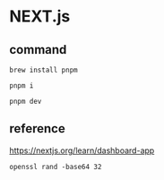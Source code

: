 # NEXT.js

## command

```
brew install pnpm
```

```
pnpm i
```

```
pnpm dev
```


## reference
https://nextjs.org/learn/dashboard-app



```
openssl rand -base64 32
```